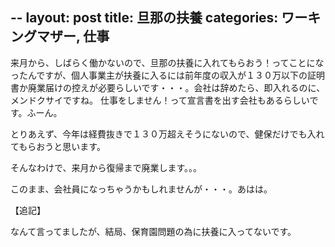 --
layout: post
title: 旦那の扶養
categories: ワーキングマザー, 仕事
--

来月から、しばらく働かないので、旦那の扶養に入れてもらおう！ってことになったんですが、個人事業主が扶養に入るには前年度の収入が１３０万以下の証明書か廃業届けの控えが必要らしいです・・・。会社は辞めたら、即入れるのに、メンドクサイですね。
仕事をしません！って宣言書を出す会社もあるらしいです。ふーん。

とりあえず、今年は経費抜きで１３０万超えそうにないので、健保だけでも入れてもらおうと思います。

そんなわけで、来月から復帰まで廃業します。。。

このまま、会社員になっちゃうかもしれませんが・・・。あはは。

【追記】

なんて言ってましたが、結局、保育園問題の為に扶養に入ってないです。
